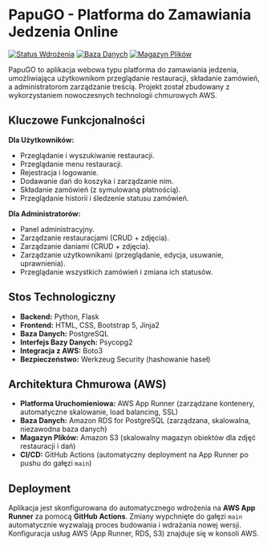 # PapuGO - Platforma do Zamawiania Jedzenia Online

[![Status Wdrożenia](https://img.shields.io/badge/deployment-AWS%20App%20Runner-orange)](https://aws.amazon.com/apprunner/)
[![Baza Danych](https://img.shields.io/badge/database-PostgreSQL%20(RDS)-blue)](https://aws.amazon.com/rds/postgresql/)
[![Magazyn Plików](https://img.shields.io/badge/storage-AWS%20S3-red)](https://aws.amazon.com/s3/)

PapuGO to aplikacja webowa typu platforma do zamawiania jedzenia, umożliwiająca użytkownikom przeglądanie restauracji, składanie zamówień, a administratorom zarządzanie treścią. Projekt został zbudowany z wykorzystaniem nowoczesnych technologii chmurowych AWS.

## Kluczowe Funkcjonalności

**Dla Użytkowników:**

* Przeglądanie i wyszukiwanie restauracji.
* Przeglądanie menu restauracji.
* Rejestracja i logowanie.
* Dodawanie dań do koszyka i zarządzanie nim.
* Składanie zamówień (z symulowaną płatnością).
* Przeglądanie historii i śledzenie statusu zamówień.

**Dla Administratorów:**

* Panel administracyjny.
* Zarządzanie restauracjami (CRUD + zdjęcia).
* Zarządzanie daniami (CRUD + zdjęcia).
* Zarządzanie użytkownikami (przeglądanie, edycja, usuwanie, uprawnienia).
* Przeglądanie wszystkich zamówień i zmiana ich statusów.

## Stos Technologiczny

* **Backend:** Python, Flask
* **Frontend:** HTML, CSS, Bootstrap 5, Jinja2
* **Baza Danych:** PostgreSQL
* **Interfejs Bazy Danych:** Psycopg2
* **Integracja z AWS:** Boto3
* **Bezpieczeństwo:** Werkzeug Security (hashowanie haseł)

## Architektura Chmurowa (AWS)

* **Platforma Uruchomieniowa:** AWS App Runner (zarządzane kontenery, automatyczne skalowanie, load balancing, SSL)
* **Baza Danych:** Amazon RDS for PostgreSQL (zarządzana, skalowalna, niezawodna baza danych)
* **Magazyn Plików:** Amazon S3 (skalowalny magazyn obiektów dla zdjęć restauracji i dań)
* **CI/CD:** GitHub Actions (automatyczny deployment na App Runner po pushu do gałęzi `main`)

## Deployment

Aplikacja jest skonfigurowana do automatycznego wdrożenia na **AWS App Runner** za pomocą **GitHub Actions**. Zmiany wypchnięte do gałęzi `main` automatycznie wyzwalają proces budowania i wdrażania nowej wersji. Konfiguracja usług AWS (App Runner, RDS, S3) znajduje się w konsoli AWS.